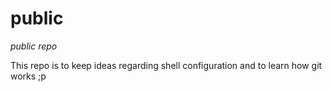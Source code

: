 # public

_public repo_

This repo is to keep ideas regarding shell configuration and to learn how git works ;p

